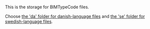 This is the storage for BIMTypeCode files.

Choose [the 'da' folder for danish-language files](https://github.com/bimtypecode/bimtypecode/da) and [the 'se' folder for swedish-language files](https://github.com/bimtypecode/bimtypecode/se).
